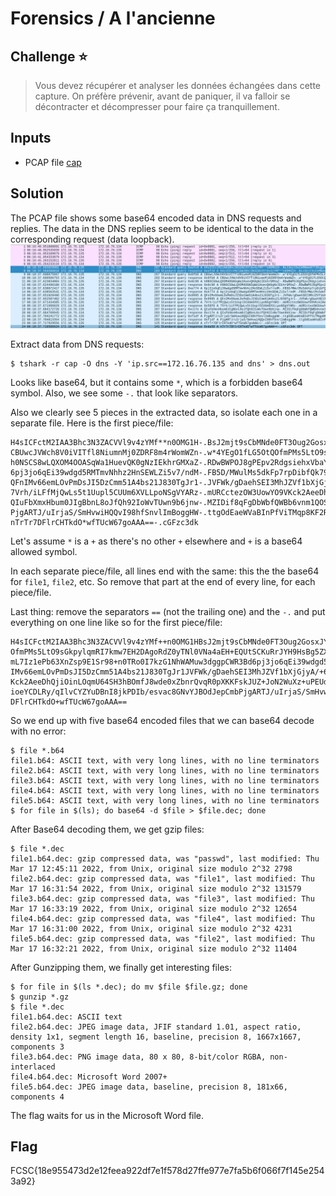 # Forensics / A l'ancienne

## Challenge :star:
> Vous devez récupérer et analyser les données échangées dans cette capture. On préfère prévenir, avant de paniquer, il va falloir se décontracter et décompresser pour faire ça tranquillement.

## Inputs
- PCAP file [cap](./cap)

## Solution
The PCAP file shows some base64 encoded data in DNS requests and replies.
The data in the DNS replies seem to be identical to the data in the corresponding request (data loopback).
![cap.png](./cap.png)

Extract data from DNS requests:
```console
$ tshark -r cap -O dns -Y 'ip.src==172.16.76.135 and dns' > dns.out
```

Looks like base64, but it contains some `*`, which is a forbidden base64 symbol.
Also, we see some `-.` that look like separators.

Also we clearly see 5 pieces in the extracted data, so isolate each one in a separate file. Here is the first piece/file:
```
H4sICFctM2IAA3Bhc3N3ZACVVl9v4zYMf**n0OMG1H-.BsJ2mjt9sCbMNde0FT3Oug2GosxJY8SU7SffqRlPOv-.1nY3SHVFiqQo8icy1hjPj3wCw*IyDd*N0ulGuPquEr-.I1GiQyGAOR9s6mDkQuq1SbxmyVvkPukecwaD8u5N4d-.cGFzc3dk
CBUwcJVWch8V0iVITfl8NiumnMj0ZDRF8m4rWomWZn-.w*4YEgO1fLG5OtQOfmPMs5LtO9sGkpylqmRI7kmw7E-.H2DAgoRdZ0yTNl0VNa4aEH*EQUtSCKuRrJYH9HsBg5-.ZXxgM90uj7Ep3JJjiJuNIJ9Eins*b4jkoFzkD9S0YO-.cGFzc3dk
h0NSCS8wLQXOM4OOASqWa1HuevQK0gNzIEkhrGMXaZ-.RDwBWPOJ8gPEpv2RdgsiehxVbaYIDExtrKIiaKBU5Y-.V0HY9joN1Ehhq4XHUE8znL8hxX7pt8mL7Iz1ePb63X-.nZsp9E1Sr98*n0TRo0I7kzG1NhWAMuw3dggpCWR3Bd-.cGFzc3dk
6pj3jo6qEi39wdgd5RMTmvNhhz2HnSEWLZi5v7/ndM-.FB5D/MWulMs5dkFp7rpDibfQk79n8Y8wreUHiC6GA2-.mZ6tvcIWhE2XtTVa/S28MvoHLIM9B5fa9I5sAignc/-.4DIYMFKUx5BtjnaW1amQ78scKfovMkPhtS870TvAv*-.cGFzc3dk
QFnIMv66emLOvPmDsJI5DzCmm51A4bs21J830TgJr1-.JVFWk/gDaehSEI3MhJZVf1bXjGjyA/*65vYi9qlYje-.G9WFcxagN*efkM8Cn4WqfOPmrV6kmrhN2x/RIER0Ou-.eBjlkaJMcmrN8pCjQELcse*IsUDWLmswqQhXJTRtQq-.cGFzc3dk
7Vrh/iLFfMjQwLs5t1Uupl5CUUm6XVLLpoNSgVYARz-.mURCctezOW3UowYO9VKck2AeeDhQjiOinLOqmU64SH-.3hBOmfJ8wde0xZbnrQvqR0pXKKFskJUZ*JoN2WuXz*-.uPEUdTIXcfW*3ZvZ202piOMAtICBH8DEzZsK/AZ68W-.cGFzc3dk
QIuFbXmxHbum0JIgBbnL8oJfQh92IoWvTUwn9b6jnw-.MZIDif8qFgDbWbfQWBb6vnm1QOSimWCxNDed01il5F-.toBe*/vqyx8rFsoIw7SegxzkrgJ7qDESiioeYCDLRy-./qIlvCYZYuDBnI8jkPDIb/esvac8GNvYJBOdJepCmb-.cGFzc3dk
PjgARTJ/uIrjaS/SmHvwiHQQvI98hfSnvlImBoggHW-.ttgOdEaeWVaBInPfViTMqp8KF2RCq9jsu2akkLoFlM-.oEGCNAG8Ee8fOzJcqWqLa2XnXAgpFM8i4*v1ejnK3B-.lWLtZN3/Z5aIOT8AH68lZx8/JT9NSZSmPlUEcXiwX9-.cGFzc3dk
nTrTr7DFlrCHTkdO*wfTUcW67goAAA==-.cGFzc3dk
```

Let's assume `*` is a `+` as there's no other `+` elsewhere and `+` is a base64 allowed symbol.

In each separate piece/file, all lines end with the same: this the the base64 for `file1`, `file2`, etc.
So remove that part at the end of every line, for each piece/file.

Last thing: remove the separators `==` (not the trailing one) and the `-.` and put everything on one line like so for the first piece/file:
```
H4sICFctM2IAA3Bhc3N3ZACVVl9v4zYMf++n0OMG1HBsJ2mjt9sCbMNde0FT3Oug2GosxJY8SU7SffqRlPOv1nY3SHVFiqQo8icy1hjPj3wCw+IyDd+N0ulGuPquErI1GiQyGAOR9s6mDkQuq1SbxmyVvkPukecwaD8u5N4dCBUwcJVWch8V0iVITfl8NiumnMj0ZDRF8m4rWomWZnw+4YEgO1fLG5OtQ\
OfmPMs5LtO9sGkpylqmRI7kmw7EH2DAgoRdZ0yTNl0VNa4aEH+EQUtSCKuRrJYH9HsBg5ZXxgM90uj7Ep3JJjiJuNIJ9Eins+b4jkoFzkD9S0YOh0NSCS8wLQXOM4OOASqWa1HuevQK0gNzIEkhrGMXaZRDwBWPOJ8gPEpv2RdgsiehxVbaYIDExtrKIiaKBU5YV0HY9joN1Ehhq4XHUE8znL8hxX7pt8\
mL7Iz1ePb63XnZsp9E1Sr98+n0TRo0I7kzG1NhWAMuw3dggpCWR3Bd6pj3jo6qEi39wdgd5RMTmvNhhz2HnSEWLZi5v7/ndMFB5D/MWulMs5dkFp7rpDibfQk79n8Y8wreUHiC6GA2mZ6tvcIWhE2XtTVa/S28MvoHLIM9B5fa9I5sAignc/4DIYMFKUx5BtjnaW1amQ78scKfovMkPhtS870TvAv+QFn\
IMv66emLOvPmDsJI5DzCmm51A4bs21J830TgJr1JVFWk/gDaehSEI3MhJZVf1bXjGjyA/+65vYi9qlYjeG9WFcxagN+efkM8Cn4WqfOPmrV6kmrhN2x/RIER0OueBjlkaJMcmrN8pCjQELcse+IsUDWLmswqQhXJTRtQq7Vrh/iLFfMjQwLs5t1Uupl5CUUm6XVLLpoNSgVYARzmURCctezOW3UowYO9V\
Kck2AeeDhQjiOinLOqmU64SH3hBOmfJ8wde0xZbnrQvqR0pXKKFskJUZ+JoN2WuXz+uPEUdTIXcfW+3ZvZ202piOMAtICBH8DEzZsK/AZ68WQIuFbXmxHbum0JIgBbnL8oJfQh92IoWvTUwn9b6jnwMZIDif8qFgDbWbfQWBb6vnm1QOSimWCxNDed01il5FtoBe+/vqyx8rFsoIw7SegxzkrgJ7qDESi\
ioeYCDLRy/qIlvCYZYuDBnI8jkPDIb/esvac8GNvYJBOdJepCmbPjgARTJ/uIrjaS/SmHvwiHQQvI98hfSnvlImBoggHWttgOdEaeWVaBInPfViTMqp8KF2RCq9jsu2akkLoFlMoEGCNAG8Ee8fOzJcqWqLa2XnXAgpFM8i4+v1ejnK3BlWLtZN3/Z5aIOT8AH68lZx8/JT9NSZSmPlUEcXiwX9nTrTr7\
DFlrCHTkdO+wfTUcW67goAAA==
```

So we end up with five base64 encoded files that we can base64 decode with no error:
```console
$ file *.b64
file1.b64: ASCII text, with very long lines, with no line terminators
file2.b64: ASCII text, with very long lines, with no line terminators
file3.b64: ASCII text, with very long lines, with no line terminators
file4.b64: ASCII text, with very long lines, with no line terminators
file5.b64: ASCII text, with very long lines, with no line terminators
$ for file in $(ls); do base64 -d $file > $file.dec; done
```

After Base64 decoding them, we get gzip files:
```console
$ file *.dec
file1.b64.dec: gzip compressed data, was "passwd", last modified: Thu Mar 17 12:45:11 2022, from Unix, original size modulo 2^32 2798
file2.b64.dec: gzip compressed data, was "file1", last modified: Thu Mar 17 16:31:54 2022, from Unix, original size modulo 2^32 131579
file3.b64.dec: gzip compressed data, was "file3", last modified: Thu Mar 17 16:33:19 2022, from Unix, original size modulo 2^32 12654
file4.b64.dec: gzip compressed data, was "file4", last modified: Thu Mar 17 16:31:00 2022, from Unix, original size modulo 2^32 4231
file5.b64.dec: gzip compressed data, was "file2", last modified: Thu Mar 17 16:32:21 2022, from Unix, original size modulo 2^32 11404
```

After Gunzipping them, we finally get interesting files:
```console
$ for file in $(ls *.dec); do mv $file $file.gz; done
$ gunzip *.gz
$ file *.dec
file1.b64.dec: ASCII text
file2.b64.dec: JPEG image data, JFIF standard 1.01, aspect ratio, density 1x1, segment length 16, baseline, precision 8, 1667x1667, components 3
file3.b64.dec: PNG image data, 80 x 80, 8-bit/color RGBA, non-interlaced
file4.b64.dec: Microsoft Word 2007+
file5.b64.dec: JPEG image data, baseline, precision 8, 181x66, components 4
```

The flag waits for us in the Microsoft Word file.

## Flag
FCSC{18e955473d2e12feea922df7e1f578d27ffe977e7fa5b6f066f7f145e2543a92}
